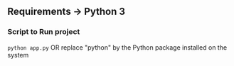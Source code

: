 ## Requirements -> Python 3

### Script to Run project

```python app.py```
OR
replace "python" by the Python package installed on the system

